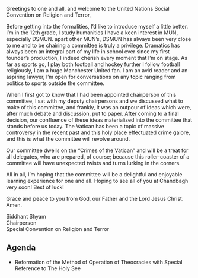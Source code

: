 Greetings to one and all, and welcome to the United Nations Social Convention on Religion and Terror,

Before getting into the formalities, I’d like to introduce myself a little better. I’m in the 12th grade, I study humanities I have a keen interest in MUN, especially DSMUN. apart other MUN’s, DSMUN has always been very close to me and to be chairing a committee is truly a privilege. Dramatics has always been an integral part of my life in school ever since my first founder’s production, I indeed cherish every moment that I’m on stage. As far as sports go, I play both football and hockey further I follow football religiously, I am a huge Manchester United fan. I am an avid reader and an aspiring lawyer, I’m open for conversations on any topic ranging from politics to sports outside the committee.

When I first got to know that I had been appointed chairperson of this committee, I sat with my deputy chairpersons and we discussed what to make of this committee, and frankly, it was an outpour of ideas which were, after much debate and discussion, put to paper. After coming to a final decision, our confluence of these ideas materialized into the committee that stands before us today. The Vatican has been a topic of massive controversy in the recent past and this holy place effectuated crime galore, and this is what the committee will revolve around.

Our committee dwells on the “Crimes of the Vatican” and will be a treat for all delegates, who are prepared, of course; because this roller-coaster of a committee will have unexpected twists and turns lurking in the corners.

All in all, I’m hoping that the committee will be a delightful and enjoyable learning experience for one and all. Hoping to see all of you at Chandbagh very soon!  Best of luck!

Grace and peace to you from God, our Father and the Lord Jesus Christ.
Amen.

Siddhant Shyam  
Chairperson  
Special Convention on Religion and Terror

## Agenda

- Reformation of the Method of Operation of Theocracies with Special Reference to The Holy See
